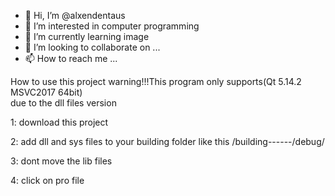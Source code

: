 - 👋 Hi, I’m @alxendentaus
- 👀 I’m interested in computer programming
- 🌱 I’m currently learning image 
- 💞️ I’m looking to collaborate on ...
- 📫 How to reach me ...

How to use this project  warning!!!This program only supports(Qt 5.14.2  MSVC2017 64bit)    
due to the dll files version


1:  download this project



2:  add dll and sys files to your building folder  like this    /building------/debug/



3:  dont move the lib files


4:  click on pro file
